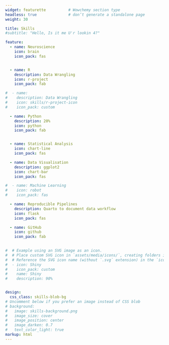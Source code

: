 ```yaml
---
widget: featurette          # Wowchemy section type
headless: true              # don’t generate a standalone page
weight: 30

title: Skills
#subtitle: "Hello, Is it me U'r lookin 4?"

feature:
  - name: Neuroscience
    icon: brain             
    icon_pack: fas


  - name: R
    description: Data Wrangling
    icon: r-project
    icon_pack: fab

#  - name: 
#    description: Data Wrangling
#    icon: skills/r-project-icon
#    icon_pack: custom

  - name: Python
    description: 20%
    icon: python
    icon_pack: fab


  - name: Statistical Analysis
    icon: chart-line
    icon_pack: fas

  - name: Data Visualisation
    description: ggplot2
    icon: chart-bar
    icon_pack: fas

#  - name: Machine Learning
#    icon: robot
#    icon_pack: fas

  - name: Reproducible Pipelines
    description: Quarto to document data workflow
    icon: flask
    icon_pack: fas

  - name: GitHub
    icon: github
    icon_pack: fab
    

#  # Example using an SVG image as an icon.
#  # Place custom SVG icon in `assets/media/icons/`, creating folders if necessary.
#  # Reference the SVG icon name (without `.svg` extension) in the `icon` field.
#  - icon: Shiny
#    icon_pack: custom
#    name: Shiny
#    description: 90%


design:
  css_class: skills-blob-bg   
# Uncomment below if you prefer an image instead of CSS blob
# background:
#   image: skills-background.png
#   image_size: cover
#   image_position: center
#   image_darken: 0.7
#   text_color_light: true
markup: html
---
```

